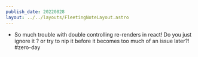 ```yaml
---
publish_date: 20220828    
layout: ../../layouts/FleetingNoteLayout.astro
---
```

- So much trouble with double controlling re-renders in react! Do you just ignore it ? or try to nip it before it becomes too much of an issue later?! #zero-day 